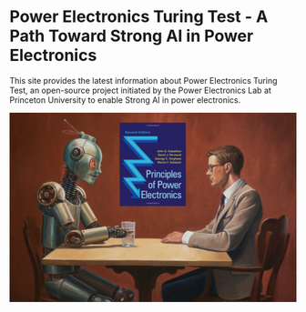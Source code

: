 # Power Electronics Turing Test - A Path Toward Strong AI in Power Electronics

This site provides the latest information about Power Electronics Turing Test, an open-source project initiated by the Power Electronics Lab at Princeton University to enable Strong AI in power electronics.

<img src="image/turing.png" width="600">
